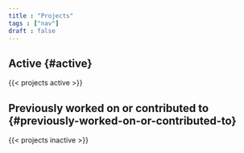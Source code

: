 ```yaml
---
title : "Projects"
tags : ["nav"]
draft : false
---
```


## Active {#active}

{{< projects active >}}


## Previously worked on or contributed to {#previously-worked-on-or-contributed-to}

{{< projects inactive >}}
